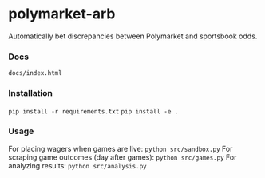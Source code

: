 # polymarket-arb
Automatically bet discrepancies between Polymarket and sportsbook odds.

### Docs
`docs/index.html`

### Installation
`pip install -r requirements.txt`
`pip install -e .`

### Usage
For placing wagers when games are live: `python src/sandbox.py`
For scraping game outcomes (day after games): `python src/games.py`
For analyzing results: `python src/analysis.py`